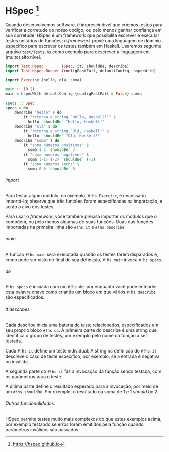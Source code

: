 # HSpec [^hspec]
Quando desenvolvemos software, é imprescindível que criemos testes para verificar a corretude de nosso código, ou pelo menos ganhar confiança em sua corretude.
HSpec é um framework que possibilita escrever e executar testes unitários de funções;
o *framework* provê uma linguagem de domínio específico para escrever os testes também em Haskell. 
Usaremos seguinte arquivo `test/Tests.hs` como exemplo para descrever a linguagem em (muito) alto nível.

```hs
import Test.Hspec        (Spec, it, shouldBe, describe)
import Test.Hspec.Runner (configFastFail, defaultConfig, hspecWith)

import Exercise (hello, olá, soma)

main :: IO ()
main = hspecWith defaultConfig {configFastFail = False} specs

specs :: Spec
specs = do
    describe "hello" $ do
        it "retorna a string `Hello, Haskell!`" $
          hello `shouldBe` "Hello, Haskell!"
    describe "olá" $ do
        it "retorna a string `Olá, Haskell!" $
          hello `shouldBe` "Olá, Haskell!"
    describe "soma" $ do
        it "soma números positivos" $
          soma 1 2 `shouldBe` 3
        it "soma números negativos" $
          soma (-1) (-2) `shouldBe` (-3)
        it "soma números zeros" $
          soma 0 0 `shouldBe` 0
```

###### import
Para testar algum módulo, no exemplo, `#!hs Exercise`, é necessário importá-lo;
observe que três funções foram especificadas na importação, e serão o alvo dos testes.

Para usar o *framework*, você também precisa importar os módulos que o compõem, ou pelo menos algumas de suas funções.
Duas das funções importadas na primeira linha são `#!hs it` e `#!hs describe`.

###### main
A função `#!hs main` será executada quando os testes forem disparados e, como pode ser visto no final de sua definição, `#!hs main` invoca `#!hs specs`.
###### do
`#!hs specs` é iniciada com um `#!hs do`; por enquanto você pode entender esta palavra chave como criando um bloco em que vários `#!hs describe` são especificados.

###### It describes

Cada describe inicia uma bateria de teste relacionados, especificados em seu proprio bloco `#!hs do`.
A primeira parte do describe é uma string que identifica o grupo de testes, por exemplo pelo nome da função a ser testada.

Cada `#!hs it` define um teste individual.
A string na definição do `#!hs it` descreve o caso de teste específico, por exemplo, se a entrada é negativa ou inválida.

A segunda parte do `#!hs it` faz a invocação da função sendo testada, com os parâmetros para o teste.

A última parte define o resultado esperado para a invocação, por meio de um `#!hs shouldBe`. Por exemplo, o resultado da soma de 1 e 1 *should be* 2.

###### Outras funcionalidades.
HSpec permite testes muito mais complexos do que estes exemplos acima, por exemplo testando se erros foram emitidos pela função quando parâmetros inválidos são passados.


[^hspec]: https://hspec.github.io